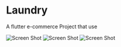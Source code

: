 # Laundry

A flutter e-commerce Project that use

![Screen Shot](/../master/Home.png?raw=true "Optional Title")
![Screen Shot](/../master/Choose_Items.png?raw=true "Optional Title")
![Screen Shot](/../master/Navbar-Cart.png?raw=true "Optional Title")

